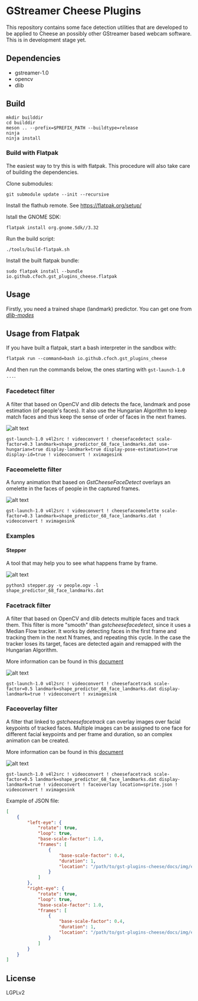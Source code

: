 # GStreamer Cheese Plugins

This repository contains some face detection utilities that are developed to be
applied to Cheese an possibly other GStreamer based webcam software. This is in
development stage yet.

## Dependencies

* gstreamer-1.0
* opencv
* dlib

## Build

```
mkdir builddir
cd builddir
meson .. --prefix=$PREFIX_PATH --buildtype=release
ninja
ninja install
```

### Build with Flatpak

The easiest way to try this is with flatpak. This procedure will also take care of building the dependencies.

Clone submodules:

    git submodule update --init --recursive

Install the flathub remote. See https://flatpak.org/setup/

Istall the GNOME SDK:

    flatpak install org.gnome.Sdk//3.32

Run the build script:

    ./tools/build-flatpak.sh

Install the built flatpak bundle:

    sudo flatpak install --bundle io.github.cfoch.gst_plugins_cheese.flatpak

## Usage

Firstly, you need a trained shape (landmark) predictor. You can get one from
[*dlib-modes* ](https://github.com/davisking/dlib-models/blob/master/shape_predictor_68_face_landmarks.dat.bz2)

## Usage from Flatpak

If you have built a flatpak, start a bash interpreter in the sandbox with:

    flatpak run --command=bash io.github.cfoch.gst_plugins_cheese

And then run the commands below, the ones starting with `gst-launch-1.0 ...`.

### Facedetect filter

A filter that based on OpenCV and dlib detects the face, landmark and
pose estimation (of people's faces). It also use the Hungarian Algorithm to
keep match faces and thus keep the sense of order of faces in the next frames.

![alt text](docs/img/detect.gif "cheesefacedetect preview")
```
gst-launch-1.0 v4l2src ! videoconvert ! cheesefacedetect scale-factor=0.3 landmark=shape_predictor_68_face_landmarks.dat use-hungarian=true display-landmark=true display-pose-estimation=true display-id=true ! videoconvert ! xvimagesink
```

### Faceomelette filter

A funny animation that based on *GstCheeseFaceDetect* overlays an omelette
in the faces of people in the captured frames.

![alt text](docs/img/omelette.gif "cheesefaceomelette preview")
```
gst-launch-1.0 v4l2src ! videoconvert ! cheesefaceomelette scale-factor=0.3 landmark=shape_predictor_68_face_landmarks.dat ! videoconvert ! xvimagesink
```

### Examples

#### Stepper
A tool that may help you to see what happens frame by frame.

![alt text](docs/img/stepper.png "cheesefacedetect preview")

```
python3 stepper.py -v people.ogv -l shape_predictor_68_face_landmarks.dat
```

### Facetrack filter

A filter that based on OpenCV and dlib detects multiple faces and track them.
This filter is more "smooth" than _gstcheesefacedetect_, since it uses a Median
Flow tracker. It works by detecting faces in the first frame and tracking them
in the next N frames, and repeating this cycle. In the case the tracker loses
its target, faces are detected again and remapped with the Hungarian Algorithm.

More information can be found in this [document](https://cfoch.github.io/assets/tesis/tesis.pdf)

![alt text](docs/img/track.gif "cheesefacetrack preview")
```
gst-launch-1.0 v4l2src ! videoconvert ! cheesefacetrack scale-factor=0.5 landmark=shape_predictor_68_face_landmarks.dat display-landmark=true ! videoconvert ! xvimagesink
```

### Faceoverlay filter

A filter that linked to _gstcheesefacetrack_ can overlay images over facial
keypoints of tracked faces. Multiple images can be assigned to one face for
different facial keypoints and per frame and duration, so an complex animation
can be created.

More information can be found in this [document](https://cfoch.github.io/assets/tesis/tesis.pdf)

![alt text](docs/img/overlay.gif "cheesefaceoverlay preview")

```
gst-launch-1.0 v4l2src ! videoconvert ! cheesefacetrack scale-factor=0.5 landmark=shape_predictor_68_face_landmarks.dat display-landmark=true ! videoconvert ! faceoverlay location=sprite.json ! videoconvert ! xvimagesink
```

Example of JSON file:
```json
[
    {
        "left-eye": {
            "rotate": true,
            "loop": true,
            "base-scale-factor": 1.0,
            "frames": [
                {
                    "base-scale-factor": 0.4,
                    "duration": 1,
                    "location": "/path/to/gst-plugins-cheese/docs/img/eye.png"
                }
            ]
        },
        "right-eye": {
            "rotate": true,
            "loop": true,
            "base-scale-factor": 1.0,
            "frames": [
                {
                    "base-scale-factor": 0.4,
                    "duration": 1,
                    "location": "/path/to/gst-plugins-cheese/docs/img/eye.png"
                }
            ]
        }
    }
]
```

## License

LGPLv2
